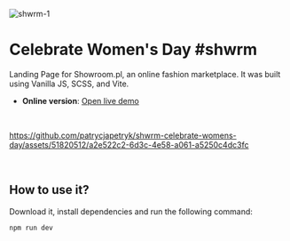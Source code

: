 
![shwrm-1](https://github.com/patrycjapetryk/shwrm-celebrate-womens-day/assets/51820512/49e7bec5-9e92-497b-b31d-57da9b58afe2)

# Celebrate Women's Day #shwrm

Landing Page for Showroom.pl, an online fashion marketplace. It was built using Vanilla JS, SCSS, and Vite.

- **Online version**: [Open live demo](https://shwrm-celebrate-womens-day.netlify.app)

&nbsp;


https://github.com/patrycjapetryk/shwrm-celebrate-womens-day/assets/51820512/a2e522c2-6d3c-4e58-a061-a5250c4dc3fc


&nbsp;

## How to use it?

Download it, install dependencies and run the following command:

```sh
npm run dev
```
